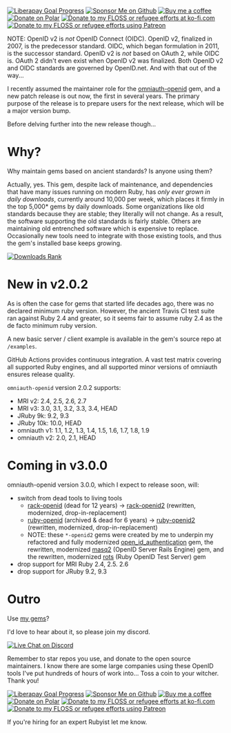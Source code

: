 
[![Liberapay Goal Progress][⛳liberapay-img]][⛳liberapay] [![Sponsor Me on Github][🖇sponsor-img]][🖇sponsor] [![Buy me a coffee][🖇buyme-small-img]][🖇buyme] [![Donate on Polar][🖇polar-img]][🖇polar] [![Donate to my FLOSS or refugee efforts at ko-fi.com][🖇kofi-img]][🖇kofi] [![Donate to my FLOSS or refugee efforts using Patreon][🖇patreon-img]][🖇patreon]


NOTE: OpenID v2 is *not* OpenID Connect (OIDC).  OpenID v2, finalized in 2007, is the predecessor standard. OIDC, which began formulation in 2011, is the successor standard. OpenID v2 is *not* based on OAuth 2, while OIDC is.  OAuth 2 didn't even exist when OpenID v2 was finalized.  Both OpenID v2 and OIDC  standards are governed by OpenID.net.  And with that out of the way...

I recently assumed the maintainer role for the [omniauth-openid](https://github.com/ruby-openid/omniauth-openid) gem, and a new patch release is out now, the first in several years. The primary purpose of the release is to prepare users for the next release, which will be a major version bump.

Before delving further into the new release though...

# Why?

Why maintain gems based on ancient standards? Is anyone using them?

Actually, yes. This gem, despite lack of maintenance, and dependencies that have many issues running on modern Ruby, has _only ever grown in daily downloads_, currently around 10,000 per week, which places it firmly in the top 5,000* gems by daily downloads. Some organizations like old standards because they are stable; they literally will not change. As a result, the software supporting the old standards is fairly stable. Others are maintaining old entrenched software which is expensive to replace.  Occasionally new tools need to integrate with those existing tools, and thus the gem's installed base keeps growing.

[![Downloads Rank][👽dl-ranki]][👽dl-rank]

[👽dl-rank]: https://rubygems.org/gems/omniauth-openid
[👽dl-ranki]: https://img.shields.io/gem/rd/omniauth-openid.png

# New in v2.0.2

As is often the case for gems that started life decades ago, there was no declared minimum ruby version.  However, the ancient Travis CI test suite ran against Ruby 2.4 and greater, so it seems fair to assume ruby 2.4 as the de facto minimum ruby version.

A new basic server / client example is available in the gem's source repo at `/examples`.

GitHub Actions provides continuous integration. A vast test matrix covering all supported Ruby engines, and all supported minor versions of omniauth ensures release quality.

`omniauth-openid` version 2.0.2 supports:
- MRI v2: 2.4, 2.5, 2.6, 2.7
- MRI v3: 3.0, 3.1, 3.2, 3.3, 3.4, HEAD
- JRuby 9k: 9.2, 9.3
- JRuby 10k: 10.0, HEAD
- omniauth v1: 1.1, 1.2, 1.3, 1.4, 1.5, 1.6, 1.7, 1.8, 1.9
- omniauth v2: 2.0, 2.1, HEAD

# Coming in v3.0.0

omniauth-openid version 3.0.0, which I expect to release soon, will:
- switch from dead tools to living tools
  - [rack-openid](https://github.com/grosser/rack-openid) (dead for 12 years) &rarr; [rack-openid2](https://github.com/ruby-openid/rack-openid2) (rewritten, modernized, drop-in-replacement)
  - [ruby-openid](https://github.com/openid/ruby-openid) (archived & dead for 6 years) &rarr; [ruby-openid2](https://github.com/ruby-openid/ruby-openid2) (rewritten, modernized, drop-in-replacement)
  - NOTE: these `*-openid2` gems were created by me to underpin my refactored and fully modernized [open_id_authentication](https://github.com/ruby-openid/open_id_authentication) gem, the rewritten, modernized [masq2](https://github.com/ruby-openid/masq2) (OpenID Server Rails Engine) gem, and the rewritten, modernized [rots](https://github.com/ruby-openid/rots) (Ruby OpenID Test Server) gem
- drop support for MRI Ruby 2.4, 2.5. 2.6
- drop support for JRuby 9.2, 9.3

# Outro

Use [my gems](https://rubygems.org/profiles/pboling)?

I'd love to hear about it, so please join my discord.

[![Live Chat on Discord][✉️discord-invite-img]][✉️discord-invite]

[✉️discord-invite]: https://discord.gg/3qme4XHNKN
[✉️discord-invite-img]: https://raster.shields.io/discord/1373797679469170758?style=for-the-badge

Remember to star repos you use, and donate to the open source maintainers. I know there are some large companies using these OpenID tools I've put hundreds of hours of work into... Toss a coin to your witcher.  Thank you!

[![Liberapay Goal Progress][⛳liberapay-img]][⛳liberapay] [![Sponsor Me on Github][🖇sponsor-img]][🖇sponsor] [![Buy me a coffee][🖇buyme-small-img]][🖇buyme] [![Donate on Polar][🖇polar-img]][🖇polar] [![Donate to my FLOSS or refugee efforts at ko-fi.com][🖇kofi-img]][🖇kofi] [![Donate to my FLOSS or refugee efforts using Patreon][🖇patreon-img]][🖇patreon]

[⛳liberapay-img]: https://raster.shields.io/liberapay/goal/pboling.png?logo=liberapay
[⛳liberapay]: https://liberapay.com/pboling/donate
[🖇sponsor-img]: https://raster.shields.io/badge/Sponsor_Me!-pboling.png?style=social&logo=github
[🖇sponsor]: https://github.com/sponsors/pboling
[🖇polar-img]: https://raster.shields.io/badge/polar-donate-yellow.png
[🖇polar]: https://polar.sh/pboling
[🖇kofi-img]: https://raster.shields.io/badge/a_more_different_coffee-✓-yellow.png
[🖇kofi]: https://ko-fi.com/O5O86SNP4
[🖇patreon-img]: https://raster.shields.io/badge/patreon-donate-yellow.png
[🖇patreon]: https://patreon.com/galtzo
[🖇buyme]: https://www.buymeacoffee.com/pboling
[🖇buyme-small-img]: https://raster.shields.io/badge/buy_me_a_coffee-✓-yellow.png?style=flat

If you're hiring for an expert Rubyist let me know.